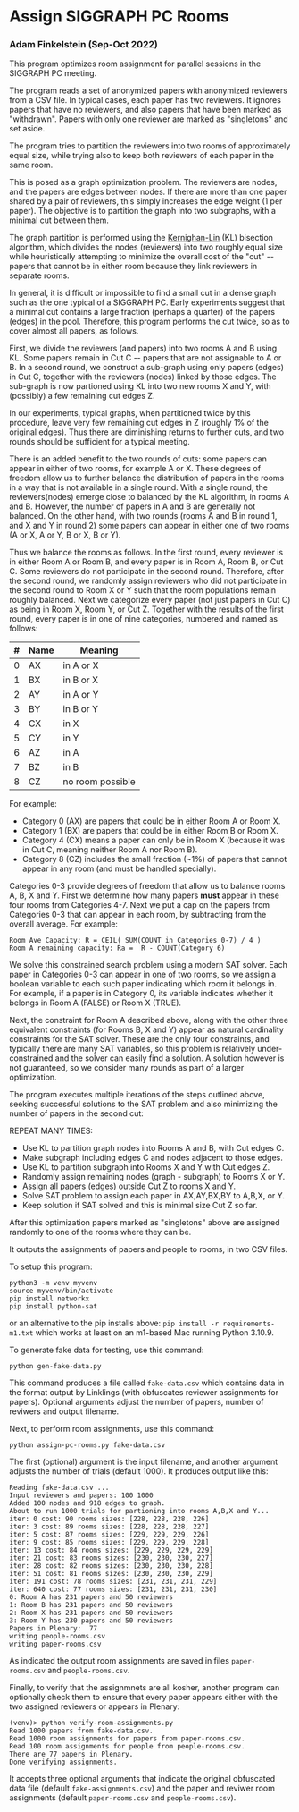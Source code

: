 # Assign SIGGRAPH PC Rooms
### Adam Finkelstein (Sep-Oct 2022)

This program optimizes room assignment for parallel sessions in the SIGGRAPH PC
meeting.

The program reads a set of anonymized papers with anonymized reviewers from a
CSV file. In typical cases, each paper has two reviewers. It ignores papers that
have no reviewers, and also papers that have been marked as "withdrawn". Papers
with only one reviewer are marked as "singletons" and set aside.

The program tries to partition the reviewers into two rooms of approximately
equal size, while trying also to keep both reviewers of each paper in the same
room. 

This is posed as a graph optimization problem. The reviewers are nodes, and the
papers are edges between nodes. If there are more than one paper shared by a
pair of reviewers, this simply increases the edge weight (1 per paper). The
objective is to partition the graph into two subgraphs, with a minimal cut
between them. 

The graph partition is performed using the 
[Kernighan-Lin](https://en.wikipedia.org/wiki/Kernighan%E2%80%93Lin_algorithm)
(KL) bisection algorithm, which divides the nodes (reviewers) into two roughly
equal size while heuristically attempting to minimize the overall cost of the
"cut" -- papers that cannot be in either room because they link reviewers in
separate rooms.

In general, it is difficult or impossible to find a small cut in a dense graph
such as the one typical of a SIGGRAPH PC. Early experiments suggest that a
minimal cut contains a large fraction (perhaps a quarter) of the papers (edges)
in the pool. Therefore, this program performs the cut twice, so as to cover
almost all papers, as follows. 

First, we divide the reviewers (and papers) into two rooms A and B using KL.
Some papers remain in Cut C -- papers that are not assignable to A or B. In a
second round, we construct a sub-graph using only papers (edges) in Cut C,
together with the reviewers (nodes) linked by those edges. The sub-graph is now
partioned using KL into two new rooms X and Y, with (possibly) a few remaining
cut edges Z. 

In our experiments, typical graphs, when partitioned twice by this procedure,
leave very few remaining cut edges in Z (roughly 1% of the original edges). Thus
there are diminishing returns to further cuts, and two rounds should be
sufficient for a typical meeting.

There is an added benefit to the two rounds of cuts: some papers can appear in
either of two rooms, for example A or X. These degrees of freedom allow us to
further balance the distribution of papers in the rooms in a way that is not
available in a single round. With a single round, the reviewers(nodes) emerge
close to balanced by the KL algorithm, in rooms A and B. However, the number of
papers in A and B are generally not balanced. On the other hand, with two rounds
(rooms A and B in round 1, and X and Y in round 2) some papers can appear in
either one of two rooms (A or X, A or Y, B or X, B or Y).

Thus we balance the rooms as follows. In the first round, every reviewer is in
either Room A or Room B, and every paper is in Room A, Room B, or Cut C. Some
reviewers do not participate in the second round. Therefore, after the second
round, we randomly assign reviewers who did not participate in the second round
to Room X or Y such that the room populations remain roughly balanced. Next we
categorize every paper (not just papers in Cut C) as being in Room X, Room Y, or
Cut Z. Together with the results of the first round, every paper is in one of
nine categories, numbered and named as follows:

| #   | Name | Meaning
| --- | ---  | ---
| 0 | AX | in A or X
| 1 | BX | in B or X
| 2 | AY | in A or Y
| 3 | BY | in B or Y
| 4 | CX | in X
| 5 | CY | in Y
| 6 | AZ | in A
| 7 | BZ | in B
| 8 | CZ | no room possible

For example:

* Category 0 (AX) are papers that could be in either Room A or Room X.
* Category 1 (BX) are papers that could be in either Room B or Room X.
* Category 4 (CX) means a paper can only be in Room X (because it was in Cut C,
meaning neither Room A nor Room B).
* Category 8 (CZ) includes the small fraction (~1%) of papers that cannot appear
in any room (and must be handled specially).

Categories 0-3 provide degrees of freedom that allow us to balance rooms A, B, X
and Y. First we determine how many papers **must** appear in these four rooms
from Categories 4-7. Next we put a cap on the papers from Categories 0-3 that
can appear in each room, by subtracting from the overall average. For example: 

```
Room Ave Capacity: R = CEIL( SUM(COUNT in Categories 0-7) / 4 )
Room A remaining capacity: Ra =  R - COUNT(Category 6)
```

We solve this constrained search problem using a modern SAT solver. Each paper
in Categories 0-3 can appear in one of two rooms, so we assign a boolean
variable to each such paper indicating which room it belongs in. For example, if
a paper is in Category 0, its variable indicates whether it belongs in Room A
(FALSE) or Room X (TRUE).

Next, the constraint for Room A described above, along with the other three
equivalent constraints (for Rooms B, X and Y) appear as natural cardinality
constraints for the SAT solver. These are the only four constraints, and
typically there are many SAT variables, so this problem is relatively
under-constrained and the solver can easily find a solution. A solution however
is not guaranteed, so we consider many rounds as part of a larger optimization.

The program executes multiple iterations of the steps outlined above, seeking
successful solutions to the SAT problem and also minimizing the number of papers
in the second cut:

REPEAT MANY TIMES:

* Use KL to partition graph nodes into Rooms A and B, with Cut edges C.
* Make subgraph including edges C and nodes adjacent to those edges.
* Use KL to partition subgraph into Rooms X and Y with Cut edges Z.
* Randomly assign remaining nodes (graph - subgraph) to Rooms X or Y.
* Assign all papers (edges) outside Cut Z to rooms X and Y.
* Solve SAT problem to assign each paper in AX,AY,BX,BY to A,B,X, or Y.
* Keep solution if SAT solved and this is minimal size Cut Z so far.

After this optimization papers marked as "singletons" above are assigned
randomly to one of the rooms where they can be.

It outputs the assignments of papers and people to rooms, in two CSV files.

To setup this program:

```
python3 -m venv myvenv
source myvenv/bin/activate
pip install networkx
pip install python-sat
```

or an alternative to the pip installs above:
`pip install -r requirements-m1.txt`
which works at least on an m1-based Mac running Python 3.10.9.

To generate fake data for testing, use this command:

```
python gen-fake-data.py
```

This command produces a file called `fake-data.csv` which contains data in the format output by Linklings (with obfuscates reviewer assignments for papers). Optional arguments adjust the number of papers, number of reviwers and output filename.

Next, to perform room assignments, use this command:

```
python assign-pc-rooms.py fake-data.csv
```

The first (optional) argument is the input filename, and another argument adjusts the number of trials (default 1000). It produces output like this: 

```
Reading fake-data.csv ...
Input reviewers and papers: 100 1000
Added 100 nodes and 918 edges to graph.
About to run 1000 trials for partioning into rooms A,B,X and Y...
iter: 0 cost: 90 rooms sizes: [228, 228, 228, 226]
iter: 3 cost: 89 rooms sizes: [228, 228, 228, 227]
iter: 5 cost: 87 rooms sizes: [229, 229, 229, 226]
iter: 9 cost: 85 rooms sizes: [229, 229, 229, 228]
iter: 13 cost: 84 rooms sizes: [229, 229, 229, 229]
iter: 21 cost: 83 rooms sizes: [230, 230, 230, 227]
iter: 28 cost: 82 rooms sizes: [230, 230, 230, 228]
iter: 51 cost: 81 rooms sizes: [230, 230, 230, 229]
iter: 191 cost: 78 rooms sizes: [231, 231, 231, 229]
iter: 640 cost: 77 rooms sizes: [231, 231, 231, 230]
0: Room A has 231 papers and 50 reviewers
1: Room B has 231 papers and 50 reviewers
2: Room X has 231 papers and 50 reviewers
3: Room Y has 230 papers and 50 reviewers
Papers in Plenary:  77
writing people-rooms.csv
writing paper-rooms.csv
```

As indicated the output room assignments are saved in files `paper-rooms.csv` and `people-rooms.csv`.

Finally, to verify that the assignmnets are all kosher, another program can optionally check them to ensure that every paper appears either with the two assigned reviewers or appears in Plenary:

```
(venv)> python verify-room-assignments.py 
Read 1000 papers from fake-data.csv.
Read 1000 room assignments for papers from paper-rooms.csv.
Read 100 room assignments for people from people-rooms.csv.
There are 77 papers in Plenary.
Done verifying assignments.
```

It accepts three optional arguments that indicate the original obfuscated data file (default `fake-assignments.csv`) and the paper and reviwer room assignments (default `paper-rooms.csv` and `people-rooms.csv`).